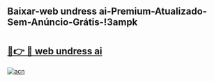 
## Baixar-web undress ai-Premium-Atualizado-Sem-Anúncio-Grátis-!3ampk

# <h2><a href="https://andorid.site?title=web_undress_ai&ref=27">🔗👉 🔴 web undress ai</a></h2>

[![acn](https://github.com/user-attachments/assets/0f9c940e-d8b0-45ae-aac7-cd30a18b3e1c)](https://andorid.site?title=web_undress_ai&ref=27)

